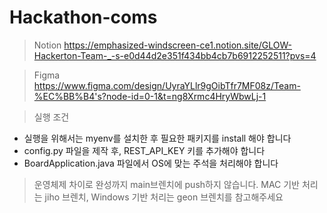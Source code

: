 # Hackathon-coms

> Notion
https://emphasized-windscreen-ce1.notion.site/GLOW-Hackerton-Team-_-s-e0d44d2e351f434bb4cb7b6912252511?pvs=4

> Figma
https://www.figma.com/design/UyraYLlr9gOibTfr7MF08z/Team-%EC%BB%B4's?node-id=0-1&t=ng8Xrmc4HryWbwLj-1

> 실행 조건

- 실행을 위해서는 myenv를 설치한 후 필요한 패키지를 install 해야 합니다
- config.py 파일을 제작 후, REST_API_KEY 키를 추가해야 합니다
- BoardApplication.java 파일에서 OS에 맞는 주석을 처리해야 합니다

> 운영체제 차이로 완성까지 main브렌치에 push하지 않습니다. MAC 기반 처리는 jiho 브렌치, Windows 기반 처리는 geon 브렌치를 참고해주세요
